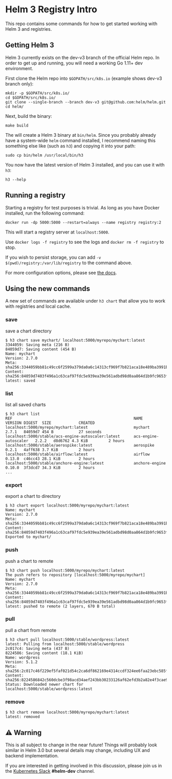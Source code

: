 # Helm 3 Registry Intro
This repo contains some commands for how to get started working with Helm 3 and registries.

## Getting Helm 3

Helm 3 currently exists on the dev-v3 branch of the official Helm repo. In order to get up and running, you will need a working Go 1.11+ dev environment.

First clone the Helm repo into `$GOPATH/src/k8s.io` (example shows dev-v3 branch only):
```
mkdir -p $GOPATH/src/k8s.io/
cd $GOPATH/src/k8s.io/
git clone --single-branch --branch dev-v3 git@github.com:helm/helm.git
cd helm/
```

Next, build the binary:
```
make build
```

The will create a Helm 3 binary at `bin/helm`. Since you probably already have a system-wide `helm` command installed, I recommend naming this something else like (such as `h3`) and copying it into your path:
```
sudo cp bin/helm /usr/local/bin/h3
```

You now have the latest version of Helm 3 installed, and you can use it with `h3`:
```
h3 --help
```

## Running a registry

Starting a registry for test purposes is trivial. As long as you have Docker installed, run the following command:
```
docker run -dp 5000:5000 --restart=always --name registry registry:2
```

This will start a registry server at `localhost:5000`.

Use `docker logs -f registry` to see the logs and `docker rm -f registry` to stop.

If you wish to persist storage, you can add `-v $(pwd)/registry:/var/lib/registry` to the command above.

For more configuration options, please see [the docs](https://docs.docker.com/registry/deploying/).

## Using the new commands

A new set of commands are available under `h3 chart` that allow you to work with registries and local cache.

### save

save a chart directory

```
$ h3 chart save mychart/ localhost:5000/myrepo/mychart:latest
3344059: Saving meta (216 B)
84059d7: Saving content (454 B)
Name: mychart
Version: 2.7.0
Meta: sha256:3344059bb81c49cc6f2599a379da0a6c14313cf969f7b821aca18e489ba3991b
Content: sha256:84059d7403f496a1c63caf97fdc5e939ea39e561adbd98d0aa864d1b9fc9653f
latest: saved
```

### list

list all saved charts

```
$ h3 chart list
REF                                                     NAME                    VERSION DIGEST  SIZE            CREATED
localhost:5000/myrepo/mychart:latest                    mychart                 2.7.1   84059d7 454 B           27 seconds
localhost:5000/stable/acs-engine-autoscaler:latest      acs-engine-autoscaler   2.2.2   d8d6762 4.3 KiB         2 hours
localhost:5000/stable/aerospike:latest                  aerospike               0.2.1   4aff638 3.7 KiB         2 hours
localhost:5000/stable/airflow:latest                    airflow                 0.13.0  c46cc43 28.1 KiB        2 hours
localhost:5000/stable/anchore-engine:latest             anchore-engine          0.10.0  3f3dcd7 34.3 KiB        2 hours
...
```

### export

export a chart to directory

```
$ h3 chart export localhost:5000/myrepo/mychart:latest
Name: mychart
Version: 2.7.0
Meta: sha256:3344059bb81c49cc6f2599a379da0a6c14313cf969f7b821aca18e489ba3991b
Content: sha256:84059d7403f496a1c63caf97fdc5e939ea39e561adbd98d0aa864d1b9fc9653f
Exported to mychart/
```

### push

push a chart to remote

```
$ h3 chart push localhost:5000/myrepo/mychart:latest
The push refers to repository [localhost:5000/myrepo/mychart]
Name: mychart
Version: 2.7.0
Meta: sha256:3344059bb81c49cc6f2599a379da0a6c14313cf969f7b821aca18e489ba3991b
Content: sha256:84059d7403f496a1c63caf97fdc5e939ea39e561adbd98d0aa864d1b9fc9653f
latest: pushed to remote (2 layers, 670 B total)
```

### pull

pull a chart from remote

```
$ h3 chart pull localhost:5000/stable/wordpress:latest
latest: Pulling from localhost:5000/stable/wordpress
2c017c4: Saving meta (437 B)
8224586: Saving content (18.1 KiB)
Name: wordpress
Version: 5.1.2
Meta: sha256:2c017c46f229ef5faf021d54c2ca6df862169e4314ccdf324ee6faa23ebc585f
Content: sha256:8224586842c560dcbe3f98acd34aef243bb30233126af62efd3b2a82e4f3cae9
Status: Downloaded newer chart for localhost:5000/stable/wordpress:latest
```

### remove

```
$ h3 chart remove localhost:5000/myrepo/mychart:latest
latest: removed
```

## ⚠️ Warning

This is all subject to change in the near future! Things will probably look similar in Helm 3.0 but several details may change, including UX and backend implementation.

If you are interested in getting involved in this discussion, please join us in the [Kubernetes Slack](https://slack.k8s.io/) **#helm-dev** channel.





